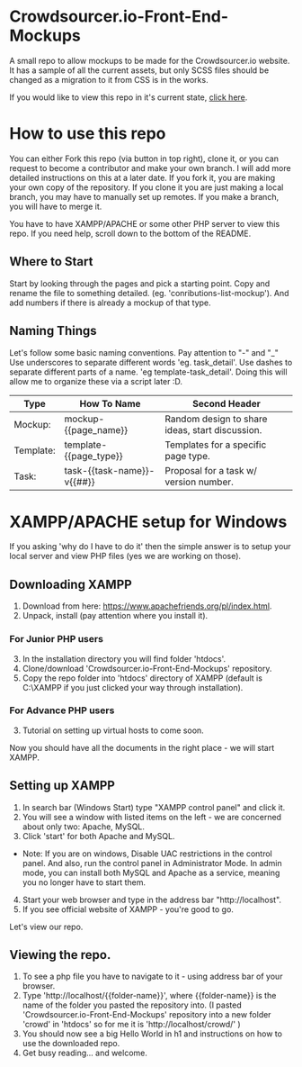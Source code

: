 # Crowdsourcer.io-Front-End-Mockups
A small repo to allow mockups to be made for the Crowdsourcer.io website. It has a sample of all the current assets,  but only SCSS files should be changed as a migration to it from CSS is in the works.

If you would like to view this repo in it's current state, [click here](https://crowdsourcer-frontend-mockups.herokuapp.com/).

# How to use this repo
You can either Fork this repo (via button in top right), clone it, or you can request to become a contributor and make your own branch. I will add more detailed instructions on this at a later date. If you fork it, you are making your own copy of the repository. If you clone it you are just making a local branch, you may have to manually set up remotes. If you make a branch, you will have to merge it.

You have to have XAMPP/APACHE or some other PHP server to view this repo. If you need help, scroll down to the bottom of the README.

## Where to Start
Start by looking through the pages and pick a starting point. Copy and rename the file to something detailed. (eg. 'conributions-list-mockup'). And add numbers if there is already a mockup of that type.

## Naming Things
Let's follow some basic naming conventions. Pay attention to "-" and "\_" Use underscores to separate different words 'eg. task\_detail'. Use dashes to separate different parts of a name. 'eg template-task_detail'. Doing this will allow me to organize these via a script later :D.

| Type          | How To Name                | Second Header                                   |
| ------------- | -------------------------- | ----------------------------------------------- |
| Mockup:       | mockup-{{page\_name}}       | Random design to share ideas, start discussion. |
| Template:     | template-{{page\_type}}     | Templates for a specific page type.             |
| Task:         | task-{{task-name}}-v{{##}} | Proposal for a task w/ version number.          |

# XAMPP/APACHE setup for Windows
If you asking 'why do I have to do it' then the simple answer is to setup your local server and view PHP files (yes we are working on those).

## Downloading XAMPP
1. Download from here: https://www.apachefriends.org/pl/index.html.
2. Unpack, install (pay attention where you install it).

### For Junior PHP users
3. In the installation directory you will find folder 'htdocs'.
4. Clone/download 'Crowdsourcer.io-Front-End-Mockups' repository.
5. Copy the repo folder into 'htdocs' directory of XAMPP (default is C:\XAMPP if you just clicked your way through installation).

### For Advance PHP users
3. Tutorial on setting up virtual hosts to come soon.

Now you should have all the documents in the right place - we will start XAMPP.

## Setting up XAMPP
1. In search bar (Windows Start) type "XAMPP control panel" and click it.
2. You will see a window with listed items on the left - we are concerned about only two: Apache, MySQL.
3. Click 'start' for both Apache and MySQL.
  * Note: If you are on windows, Disable UAC restrictions in the control panel. And also, run the control panel in Administrator Mode. In admin mode, you can install both MySQL and Apache as a service, meaning you no longer have to start them.
4. Start your web browser and type in the address bar "http://localhost".
5. If you see official website of XAMPP - you're good to go.

Let's view our repo.

## Viewing the repo.
1. To see a php file you have to navigate to it - using address bar of your browser.
2. Type 'http://localhost/{{folder-name}}', where {{folder-name}} is the name of the folder you pasted the repository into.
   (I pasted 'Crowdsourcer.io-Front-End-Mockups' repository into a new folder 'crowd' in 'htdocs' so for me it is
   'http://localhost/crowd/' )
3. You should now see a big Hello World in h1 and instructions on how to use the downloaded repo.
4. Get busy reading... and welcome.
